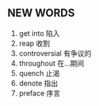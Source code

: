 ## NEW WORDS

1. get into 陷入
2. reap 收割
3. controversial 有争议的
4. throughout 在...期间
5. quench 止渴
6. denote 指出
7. preface 序言
